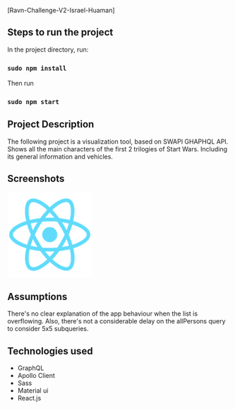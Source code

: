 [Ravn-Challenge-V2-Israel-Huaman]

## Steps to run the project

In the project directory, run:

### `sudo npm install`

Then run

### `sudo npm start`

## Project Description

The following project is a visualization tool, based on SWAPI GHAPHQL API.
Shows all the main characters of the first 2 trilogies of Start Wars.
Including its general information and vehicles.

## Screenshots

![Alt text](./public/logo192.png "Image 1")


## Assumptions

There's no clear explanation of the app behaviour when the list is overflowing.
Also, there's not a considerable delay on the allPersons query to consider 5x5 subqueries.

## Technologies used

- GraphQL
- Apollo Client
- Sass
- Material ui
- React.js